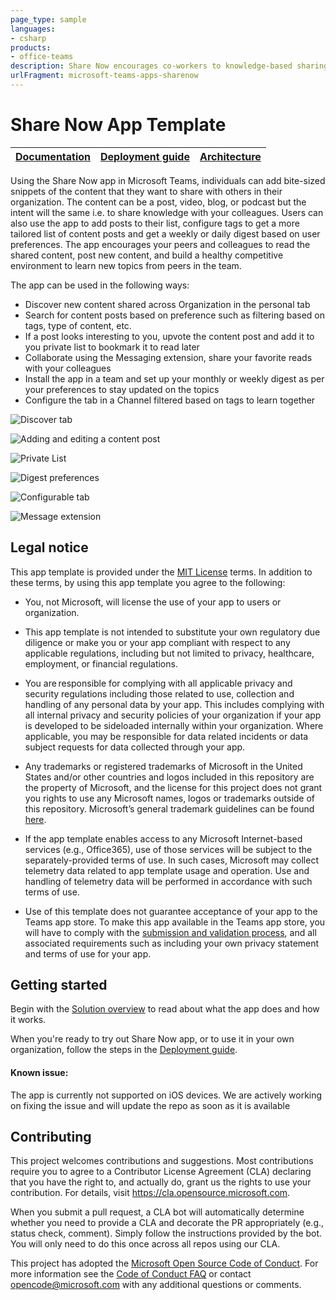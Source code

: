 ```yaml
---
page_type: sample
languages:
- csharp
products:
- office-teams
description: Share Now encourages co-workers to knowledge-based sharing of posts, videos, or topics.
urlFragment: microsoft-teams-apps-sharenow
---
```


# Share Now App Template

| [Documentation](https://github.com/OfficeDev/microsoft-teams-apps-sharenow/wiki/Home) | [Deployment guide](https://github.com/OfficeDev/microsoft-teams-apps-sharenow/wiki/Deployment-Guide) | [Architecture](https://github.com/OfficeDev/microsoft-teams-apps-sharenow/wiki/Solution-Overview) |
| ---- | ---- | ---- |

Using the Share Now app in Microsoft Teams, individuals can add bite-sized snippets of the content that they want to share with others in their organization. The content can be a post, video, blog, or podcast but the intent will the same i.e. to share knowledge with your colleagues. Users can also use the app to add posts to their list, configure tags to get a more tailored list of content posts and get a weekly or daily digest based on user preferences.
The app encourages your peers and colleagues to read the shared content,  post new content, and build a healthy competitive environment to learn new topics from peers in the team.

The app can be used in the following ways:
- Discover new content shared across Organization in the personal tab
- Search for content posts based on preference such as filtering based on tags, type of content, etc.
- If a post looks interesting to you, upvote the content post and add it to you private list to bookmark it to read later
- Collaborate using the Messaging extension, share your favorite reads with your colleagues
- Install the app in a team and set up your monthly or weekly digest as per your preferences to stay updated on the topics
- Configure the tab in a Channel filtered based on tags to learn together



![Discover tab](https://github.com/OfficeDev/microsoft-teams-apps-sharenow/wiki/Images/SN_1.gif)

![Adding and editing a content post](https://github.com/OfficeDev/microsoft-teams-apps-sharenow/wiki/Images/SN_2.gif)

![Private List](https://github.com/OfficeDev/microsoft-teams-apps-sharenow/wiki/Images/SN_3.gif)

![Digest preferences](https://github.com/OfficeDev/microsoft-teams-apps-sharenow/wiki/Images/SN_4.gif)

![Configurable tab](https://github.com/OfficeDev/microsoft-teams-apps-sharenow/wiki/Images/SN_5.gif)

![Message extension](https://github.com/OfficeDev/microsoft-teams-apps-sharenow/wiki/Images/SN_6.gif)


## Legal notice

This app template is provided under the [MIT License](https://github.com/OfficeDev/microsoft-teams-apps-sharenow/blob/master/LICENSE) terms.  In addition to these terms, by using this app template you agree to the following:

- You, not Microsoft, will license the use of your app to users or organization. 

- This app template is not intended to substitute your own regulatory due diligence or make you or your app compliant with respect to any applicable regulations, including but not limited to privacy, healthcare, employment, or financial regulations.

- You are responsible for complying with all applicable privacy and security regulations including those related to use, collection and handling of any personal data by your app. This includes complying with all internal privacy and security policies of your organization if your app is developed to be sideloaded internally within your organization. Where applicable, you may be responsible for data related incidents or data subject requests for data collected through your app.

- Any trademarks or registered trademarks of Microsoft in the United States and/or other countries and logos included in this repository are the property of Microsoft, and the license for this project does not grant you rights to use any Microsoft names, logos or trademarks outside of this repository. Microsoft’s general trademark guidelines can be found [here](https://www.microsoft.com/en-us/legal/intellectualproperty/trademarks/usage/general.aspx).

- If the app template enables access to any Microsoft Internet-based services (e.g., Office365), use of those services will be subject to the separately-provided terms of use. In such cases, Microsoft may collect telemetry data related to app template usage and operation. Use and handling of telemetry data will be performed in accordance with such terms of use.

- Use of this template does not guarantee acceptance of your app to the Teams app store. To make this app available in the Teams app store, you will have to comply with the [submission and validation process](https://docs.microsoft.com/en-us/microsoftteams/platform/concepts/deploy-and-publish/appsource/publish), and all associated requirements such as including your own privacy statement and terms of use for your app.


## Getting started

Begin with the [Solution overview](https://github.com/OfficeDev/microsoft-teams-apps-sharenow/wiki/Solution-overview) to read about what the app does and how it works.

When you're ready to try out Share Now app, or to use it in your own organization, follow the steps in the [Deployment guide](https://github.com/OfficeDev/microsoft-teams-apps-sharenow/wiki/Deployment-guide).

#### Known issue:
The app is currently not supported on iOS devices. We are actively working on fixing the issue and will update the repo as soon as it is available

## Contributing

This project welcomes contributions and suggestions.  Most contributions require you to agree to a
Contributor License Agreement (CLA) declaring that you have the right to, and actually do, grant us
the rights to use your contribution. For details, visit https://cla.opensource.microsoft.com.

When you submit a pull request, a CLA bot will automatically determine whether you need to provide
a CLA and decorate the PR appropriately (e.g., status check, comment). Simply follow the instructions
provided by the bot. You will only need to do this once across all repos using our CLA.

This project has adopted the [Microsoft Open Source Code of Conduct](https://opensource.microsoft.com/codeofconduct/).
For more information see the [Code of Conduct FAQ](https://opensource.microsoft.com/codeofconduct/faq/) or
contact [opencode@microsoft.com](mailto:opencode@microsoft.com) with any additional questions or comments.

